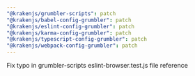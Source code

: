 ```yaml
---
"@krakenjs/grumbler-scripts": patch
"@krakenjs/babel-config-grumbler": patch
"@krakenjs/eslint-config-grumbler": patch
"@krakenjs/karma-config-grumbler": patch
"@krakenjs/typescript-config-grumbler": patch
"@krakenjs/webpack-config-grumbler": patch
---
```


Fix typo in grumbler-scripts eslint-browser.test.js file reference
